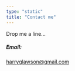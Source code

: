 ```yaml
---
type: "static"
title: "Contact me"
--- 
```

Drop me a line...

##### Email:
harryglawson@gmail.com

